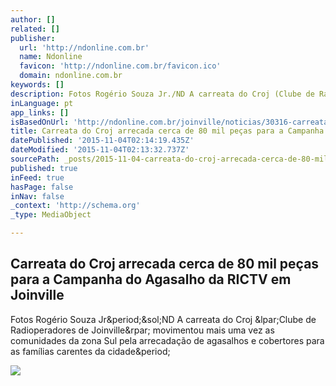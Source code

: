 ```yaml
---
author: []
related: []
publisher:
  url: 'http://ndonline.com.br'
  name: Ndonline
  favicon: 'http://ndonline.com.br/favicon.ico'
  domain: ndonline.com.br
keywords: []
description: Fotos Rogério Souza Jr./ND A carreata do Croj (Clube de Radioperadores de Joinville) movimentou mais uma vez as comunidades da zona Sul pela arrecadação de agasalhos e cobertores para as famílias carentes da cidade.
inLanguage: pt
app_links: []
isBasedOnUrl: 'http://ndonline.com.br/joinville/noticias/30316-carreata-do-croj-arrecada-cerca-de-80-mil-pecas-para-a-campanha-do-agasalho-da-rictv-em-joinville.html'
title: Carreata do Croj arrecada cerca de 80 mil peças para a Campanha do Agasalho da RICTV em Joinville
datePublished: '2015-11-04T02:14:19.435Z'
dateModified: '2015-11-04T02:13:32.737Z'
sourcePath: _posts/2015-11-04-carreata-do-croj-arrecada-cerca-de-80-mil-pecas-para-a-campa.md
published: true
inFeed: true
hasPage: false
inNav: false
_context: 'http://schema.org'
_type: MediaObject

---
```

<article style=""><h1>Carreata do Croj arrecada cerca de 80 mil peças para a Campanha do Agasalho da RICTV em Joinville</h1><p>Fotos Rogério Souza Jr&amp;period;&amp;sol;ND A carreata do Croj &amp;lpar;Clube de Radioperadores de Joinville&amp;rpar; movimentou mais uma vez as comunidades da zona Sul pela arrecadação de agasalhos e cobertores para as famílias carentes da cidade&amp;period;</p><img src="http://ndonline.com.br/uploads/global/materias/2012/06/24-06-2012-21-26-29-dn-nair.jpg" /></article>
